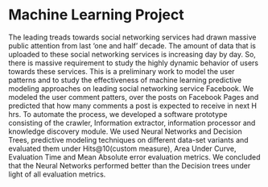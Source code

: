 # Machine Learning Project

The leading treads towards social networking services had drawn massive public attention from last ‘one and half’ decade. The amount of data that is uploaded to these social networking services is increasing day by day. So, there is massive requirement to study the highly dynamic behavior of users towards these services. This is a preliminary work to model the user patterns and to study the effectiveness of machine learning predictive modeling approaches on leading social networking service Facebook. We modeled the user comment patters, over the posts on Facebook Pages and predicted that how many comments a post is expected to receive in next H hrs. To automate the process, we developed a software prototype consisting of the crawler, Information extractor, information processor and knowledge discovery module. We used Neural Networks and Decision Trees, predictive modeling techniques on different data-set variants and evaluated them under Hits@10(custom measure), Area Under Curve, Evaluation Time and Mean Absolute error evaluation metrics. We concluded that the Neural Networks performed better than the Decision trees under light of all evaluation metrics.